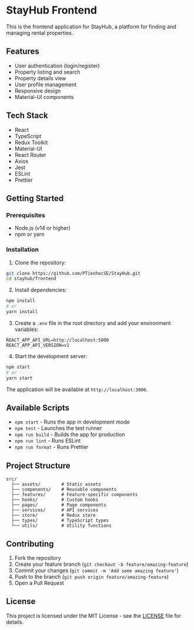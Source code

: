 # StayHub Frontend

This is the frontend application for StayHub, a platform for finding and managing rental properties.

## Features

- User authentication (login/register)
- Property listing and search
- Property details view
- User profile management
- Responsive design
- Material-UI components

## Tech Stack

- React
- TypeScript
- Redux Toolkit
- Material-UI
- React Router
- Axios
- Jest
- ESLint
- Prettier

## Getting Started

### Prerequisites

- Node.js (v14 or higher)
- npm or yarn

### Installation

1. Clone the repository:

```bash
git clone https://github.com/PTienhocSE/StayHub.git
cd stayhub/frontend
```

2. Install dependencies:

```bash
npm install
# or
yarn install
```

3. Create a `.env` file in the root directory and add your environment variables:

```env
REACT_APP_API_URL=http://localhost:5000
REACT_APP_API_VERSION=v1
```

4. Start the development server:

```bash
npm start
# or
yarn start
```

The application will be available at `http://localhost:3000`.

## Available Scripts

- `npm start` - Runs the app in development mode
- `npm test` - Launches the test runner
- `npm run build` - Builds the app for production
- `npm run lint` - Runs ESLint
- `npm run format` - Runs Prettier

## Project Structure

```
src/
  ├── assets/        # Static assets
  ├── components/    # Reusable components
  ├── features/      # Feature-specific components
  ├── hooks/         # Custom hooks
  ├── pages/         # Page components
  ├── services/      # API services
  ├── store/         # Redux store
  ├── types/         # TypeScript types
  └── utils/         # Utility functions
```

## Contributing

1. Fork the repository
2. Create your feature branch (`git checkout -b feature/amazing-feature`)
3. Commit your changes (`git commit -m 'Add some amazing feature'`)
4. Push to the branch (`git push origin feature/amazing-feature`)
5. Open a Pull Request

## License

This project is licensed under the MIT License - see the [LICENSE](LICENSE) file for details.
